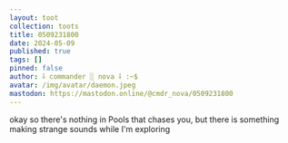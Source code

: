 ```yaml
---
layout: toot
collection: toots
title: 0509231800
date: 2024-05-09
published: true
tags: []
pinned: false
author: ⸸ commander ░ nova ⸸ :~$
avatar: /img/avatar/daemon.jpeg
mastodon: https://mastodon.online/@cmdr_nova/0509231800
---
```


okay so there's nothing in Pools that chases you, but there is something making strange sounds while I'm exploring
